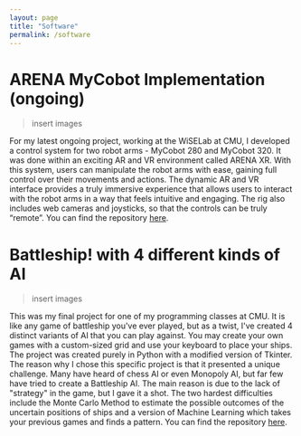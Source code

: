 ```yaml
---
layout: page
title: "Software"
permalink: /software
---
```


# ARENA MyCobot Implementation (ongoing)

> insert images

For my latest ongoing project, working at the WiSELab at CMU, I developed a control system for two robot arms - MyCobot 280 and MyCobot 320. It was done within an exciting AR and VR environment called ARENA XR. With this system, users can manipulate the robot arms with ease, gaining full control over their movements and actions. The dynamic AR and VR interface provides a truly immersive experience that allows users to interact with the robot arms in a way that feels intuitive and engaging. The rig also includes web cameras and joysticks, so that the controls can be truly “remote”. You can find the repository [here](https://github.com/Blasterus/SteveLu-ARENA-py-Scripts).


# Battleship! with 4 different kinds of AI

> insert images

This was my final project for one of my programming classes at CMU. It is like any game of battleship you've ever played, but as a twist, I've created 4 distinct variants of AI that you can play against. You may create your own games with a custom-sized grid and use your keyboard to place your ships. The project was created purely in Python with a modified version of Tkinter. The reason why I chose this specific project is that it presented a unique challenge. Many have heard of chess AI or even Monopoly AI, but far few have tried to create a Battleship AI. The main reason is due to the lack of "strategy" in the game, but I gave it a shot. The two hardest difficulties include the Monte Carlo Method to estimate the possible outcomes of the uncertain positions of ships and a version of Machine Learning which takes your previous games and finds a pattern. You can find the repository [here](https://github.com/Blasterus/SpaceShip112).
